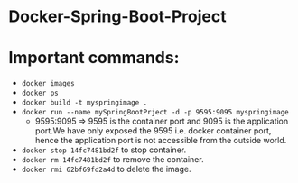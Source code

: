 # Docker-Spring-Boot-Project

# Important commands:
 - `docker images`
 - `docker ps`
 - `docker build -t myspringimage .`
 - `docker run --name mySpringBootPrject -d -p 9595:9095 myspringimage`
   - 9595:9095 ⇒ 9595 is the container port and 9095 is the application port.We have only exposed the 9595 i.e. docker container port, hence the application port is not accessible from the outside world.
 - `docker stop 14fc7481bd2f` to stop container.
 - `docker rm 14fc7481bd2f` to remove the container.
 - `docker rmi 62bf69fd2a4d` to delete the image.

